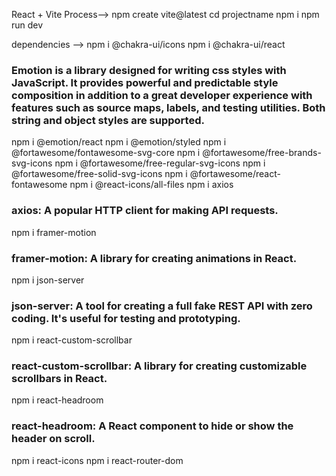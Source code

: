 React + Vite Process-->
npm create vite@latest
cd projectname
npm i
npm run dev

dependencies -->
npm i @chakra-ui/icons
npm i @chakra-ui/react
### Emotion is a library designed for writing css styles with JavaScript. It provides powerful and predictable style composition in addition to a great developer experience with features such as source maps, labels, and testing utilities. Both string and object styles are supported.
npm i @emotion/react
npm i @emotion/styled
npm i @fortawesome/fontawesome-svg-core
npm i @fortawesome/free-brands-svg-icons
npm i @fortawesome/free-regular-svg-icons
npm i @fortawesome/free-solid-svg-icons
npm i @fortawesome/react-fontawesome
npm i @react-icons/all-files
npm i axios
### axios: A popular HTTP client for making API requests.
npm i framer-motion
### framer-motion: A library for creating animations in React.
npm i json-server
### json-server: A tool for creating a full fake REST API with zero coding. It's useful for testing and prototyping.
npm i react-custom-scrollbar
### react-custom-scrollbar: A library for creating customizable scrollbars in React.
npm i react-headroom
### react-headroom: A React component to hide or show the header on scroll.
npm i react-icons
npm i react-router-dom